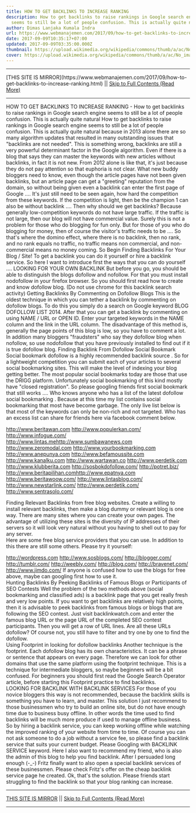 ```yaml
---
title: HOW TO GET BACKLINKS TO INCREASE RANKING
description: How to get backlinks to raise rankings in Google search engine
  seems to still be a lot of people confusion. This is actually quite natural
author: Dimas Lanjaka Kumala Indra
url: https://www.webmanajemen.com/2017/09/how-to-get-backlinks-to-increase-ranking.html
date: 2017-09-09T10:35:17+07:00
updated: 2017-09-09T03:35:00.000Z
thumbnail: https://upload.wikimedia.org/wikipedia/commons/thumb/a/ac/No_image_available.svg/2048px-No_image_available.svg.png
cover: https://upload.wikimedia.org/wikipedia/commons/thumb/a/ac/No_image_available.svg/2048px-No_image_available.svg.png
---
```


<hr/> [THIS SITE IS MIRROR](https://www.webmanajemen.com/2017/09/how-to-get-backlinks-to-increase-ranking.html) || <a href="https://www.webmanajemen.com/2017/09/how-to-get-backlinks-to-increase-ranking.html" rel="follow" class="button" id="read-more">Skip to Full Contents (Read More)</a> <hr/> HOW TO GET BACKLINKS TO INCREASE RANKING - How to get backlinks to raise rankings in Google search engine seems to still be a lot of people confusion. This is actually quite natural How to get backlinks to raise rankings in Google search engine seems to still be a lot of people confusion. This is actually quite natural because in 2013 alone there are so many algorithm updates that resulted in many outstanding issues that "backlinks are not needed". 
This is something wrong, backlinks are still a very powerful determinant factor in the Google algorithm. Even if there is a blog that says they can master the keywords with new articles without backlinks, in fact it is not new. From 2012 alone is like that, it's just because they do not pay attention so that euphoria is not clear.  
What new buddy bloggers need to know, even though the article pages have not been given backlinks, but an article page can get a "greeting" reputation from the domain, so without being given even a backlink can enter the first page of Google .... 
It's just still need to be seen again, how hard the competition from these keywords. If the competition is light, then be the champion 1 can also be without backlink ....  
Then why should we get backlinks?
Because generally low-competition keywords do not have large traffic. If the traffic is not large, then our blog will not have commercial value. Surely this is not a problem for those who do blogging for fun only. But for those of you who do blogging for money, then of course the visitor's traffic needs to be .... 
So that's where the domino effect, where there is no backlink, then no rank, and no rank equals no traffic, no traffic means non commercial, and non-commercial means no money coming.  
So Begin Finding Backlinks For Your Blog / Site!
To get a backlink you can do it yourself or hire a backlink service. So here I want to introduce first the ways that you can do yourself ....  
LOOKING FOR YOUR OWN BACKLINK
But before you go, you should be able to distinguish the blogs dofollow and nofollow. For that you must install nodofollow in your firefox browser. So you should first read how to create and know dofollow blog. (Do not use chrome for this backlink search activity)  
Getting Backlinks By Commenting on Dofollow Blogs
This is the oldest technique in which you can tether a backlink by commenting on dofollow blogs. To do this you simply do a search on Google keyword BLOG DOFOLLOW LIST 2014. After that you can get a backlink by commenting on using NAME / URL or OPEN ID. Enter your targeted keywords in the NAME column and the link in the URL column.  
The disadvantage of this method is, generally the page points of this blog is low, so you have to comment a lot. In addition many bloggers "fraudsters" who say they dofollow blog when nofollow, so use nodofollow that you have previously installed to find out if it is true dofollow blog. 
Finding Backlink From Dofollow Social Bookmark
Social bookmark dofollow is a highly recommended backlink source . So for a lightweight competition you can submit each of your articles to several social bookmarking sites. This will make the level of indexing your blog getting better. 
The most popular social bookmarks today are those that use the DRIGG platform. Unfortunately social bookmarking of this kind mostly have "closed registration". So please googling friends first social bookmark that still works .... Who knows anyone who has a list of the latest dofollow social bookmarking . Because at this time my list contains social bookmarking that most have become garbage.  
The only live list below is that most of the keywords can only be non-rich and not targeted. Who has an excess list can share for friends here via facebook comment below. 

http://www.beritawan.com
http://www.populerkan.com/
http://www.infogue.com/
http://www.lintas.mehttp://www.sumbawanews.com
http://www.zeromodal.com
http://www.yourbookmarking.com
http://www.anepunya.com
http://www.befamoussite.com
http://www.kanalku.com
http://www.wartawan.co
http://www.perdetik.com
http://www.klubberita.com
http://sosbokdofollow.com/
http://potret.biz/
http://www.beritapilihan.comhttp://www.epatnya.com
http://www.beritawoow.com/
http://www.lintasblog.com/
http://www.newstarlink.com/
http://www.perdetik.com/
http://www.sentrasolo.com/

Finding Relevant Backlinks from free blog websites.
Create a willing to install relevant backlinks, then make a blog dummy or relevant blog is one way. There are many sites where you can create your own pages. The advantage of utilizing these sites is the diversity of IP addresses of their servers so it will look very natural without you having to shell out to pay for any server.  
Here are some free blog service providers that you can use. In addition to this there are still some others. Please try it yourself: 

http://wordpress.com
http://www.sosblogs.com/
http://blogger.com/
http://tumblr.com/
http://weebly.com/
http://blog.com/
http://bravenet.com/
http://www.jimdo.com/
If anyone is confused how to use the blogs for free above, maybe can googling first how to use it.   
Hunting Backlinks By Peeking Backlinks of Famous Blogs or Participants of SEO Contests
Well the problem of the two methods above (social bookmarking and classified ads) is a backlink page that you get really fresh and very low points. If you want to get backlinks are relatively high points, then it is advisable to peek backlinks from famous blogs or blogs that are following the SEO contest. 
Just visit backlinkwatch.com and enter the famous blog URL or the page URL of the completed SEO contest participants. Then you will get a row of URL lines. Are all these URLs dofollow? Of course not, you still have to filter and try one by one to find the dofollow.  
Using Footprint in looking for dofollow backlinks
Another technique is the footprint. Each dofollow blog has its own characteristics. It can be a phrase or sentence that appears on every page. Therefore we can look for other domains that use the same platform using the footprint technique. 
This is a technique for intermediate bloggers, so maybe beginners will be a bit confused. For beginners you should first read the Google Search Operator article, before starting this Footprint practice to find backlinks.   
LOOKING FOR BACKLINK WITH BACKLINK SERVICES
For those of you novice bloggers this way is not recommended, because the backlink skills is something you have to learn, and master. This solution I just recommend to those businessmen who try to build an online site, but do not have enough time due to business busy offline. In other words the time used to find backlinks will be much more produce if used to manage offline business.  
So by hiring a backlink service, you can keep working offline while watching the improved ranking of your website from time to time. Of course you can not ask someone to do a job without a service fee, so please find a backlink service that suits your current budget. Please Googling with BACKLINK SERVICE keyword. 
Here I also want to recommend my friend, who is also the admin of this blog to help you find backlink. After I persuaded long enough (-_-) Fritz finally want to also open a special backlink services of these businessmen. Please check Fritz's offer on the cheap backlink service page he created. 
Ok, that's the solution. Please friends start struggling to find the backlink so that your blog ranking can increase. <hr/> [THIS SITE IS MIRROR](https://www.webmanajemen.com/2017/09/how-to-get-backlinks-to-increase-ranking.html) || <a href="https://www.webmanajemen.com/2017/09/how-to-get-backlinks-to-increase-ranking.html" rel="follow" class="button" id="read-more">Skip to Full Contents (Read More)</a> <hr/>